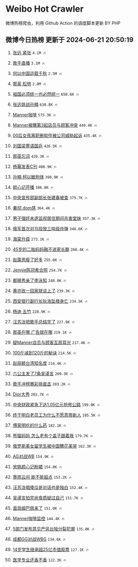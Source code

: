 # Weibo Hot Crawler 



微博热榜爬虫，利用 Github Action 的调度脚本更新 BY PHP 


## 微博今日热榜 更新于 2024-06-21 20:50:19 
1. [张远 紧张](https://s.weibo.com/weibo?q=%E5%BC%A0%E8%BF%9C%20%E7%B4%A7%E5%BC%A0&t=31&band_rank=1&Refer=top) `4.1M 🔥` 

1. [歌手直播](https://s.weibo.com/weibo?q=%E6%AD%8C%E6%89%8B%E7%9B%B4%E6%92%AD&t=31&band_rank=2&Refer=top) `3.1M 🔥` 

1. [何以中国运载千秋](https://s.weibo.com/weibo?q=%23%E4%BD%95%E4%BB%A5%E4%B8%AD%E5%9B%BD%E8%BF%90%E8%BD%BD%E5%8D%83%E7%A7%8B%23&t=31&band_rank=3&Refer=top) `2.5M 🔥` 

1. [那英 松弛](https://s.weibo.com/weibo?q=%E9%82%A3%E8%8B%B1%20%E6%9D%BE%E5%BC%9B&t=31&band_rank=4&Refer=top) `2.0M 🔥` 

1. [祖国必须统一也必然统一](https://s.weibo.com/weibo?q=%23%E7%A5%96%E5%9B%BD%E5%BF%85%E9%A1%BB%E7%BB%9F%E4%B8%80%E4%B9%9F%E5%BF%85%E7%84%B6%E7%BB%9F%E4%B8%80%23&t=31&band_rank=5&Refer=top) `658.6K 🔥` 

1. [张远挑战孙楠](https://s.weibo.com/weibo?q=%23%E5%BC%A0%E8%BF%9C%E6%8C%91%E6%88%98%E5%AD%99%E6%A5%A0%23&t=31&band_rank=6&Refer=top) `630.8K 🔥` 

1. [Manner咖啡](https://s.weibo.com/weibo?q=Manner%E5%92%96%E5%95%A1&t=31&band_rank=7&Refer=top) `575.3K 🔥` 

1. [Manner被曝第3起店员与顾客冲突](https://s.weibo.com/weibo?q=%23Manner%E8%A2%AB%E6%9B%9D%E7%AC%AC3%E8%B5%B7%E5%BA%97%E5%91%98%E4%B8%8E%E9%A1%BE%E5%AE%A2%E5%86%B2%E7%AA%81%23&t=31&band_rank=8&Refer=top) `449.4K 🔥` 

1. [00后女孩离职删软件被公司威胁起诉](https://s.weibo.com/weibo?q=%2300%E5%90%8E%E5%A5%B3%E5%AD%A9%E7%A6%BB%E8%81%8C%E5%88%A0%E8%BD%AF%E4%BB%B6%E8%A2%AB%E5%85%AC%E5%8F%B8%E5%A8%81%E8%83%81%E8%B5%B7%E8%AF%89%23&t=31&band_rank=9&Refer=top) `435.4K 🔥` 

1. [刘国梁寄语国乒](https://s.weibo.com/weibo?q=%23%E5%88%98%E5%9B%BD%E6%A2%81%E5%AF%84%E8%AF%AD%E5%9B%BD%E4%B9%92%23&t=31&band_rank=10&Refer=top) `426.5K 🔥` 

1. [那英忘词](https://s.weibo.com/weibo?q=%E9%82%A3%E8%8B%B1%E5%BF%98%E8%AF%8D&t=31&band_rank=11&Refer=top) `420.3K 🔥` 

1. [杨幂发表C刊](https://s.weibo.com/weibo?q=%23%E6%9D%A8%E5%B9%82%E5%8F%91%E8%A1%A8C%E5%88%8A%23&t=31&band_rank=12&Refer=top) `406.9K 🔥` 

1. [孙楠 柯以敏附体](https://s.weibo.com/weibo?q=%E5%AD%99%E6%A5%A0%20%E6%9F%AF%E4%BB%A5%E6%95%8F%E9%99%84%E4%BD%93&t=31&band_rank=13&Refer=top) `390.9K 🔥` 

1. [颜心记开播](https://s.weibo.com/weibo?q=%E9%A2%9C%E5%BF%83%E8%AE%B0%E5%BC%80%E6%92%AD&t=31&band_rank=14&Refer=top) `386.8K 🔥` 

1. [中央宣传部副部长张建春被查](https://s.weibo.com/weibo?q=%23%E4%B8%AD%E5%A4%AE%E5%AE%A3%E4%BC%A0%E9%83%A8%E5%89%AF%E9%83%A8%E9%95%BF%E5%BC%A0%E5%BB%BA%E6%98%A5%E8%A2%AB%E6%9F%A5%23&t=31&band_rank=15&Refer=top) `375.7K 🔥` 

1. [秦彻 dom感](https://s.weibo.com/weibo?q=%E7%A7%A6%E5%BD%BB%20dom%E6%84%9F&t=31&band_rank=16&Refer=top) `364.4K 🔥` 

1. [男子强奸未遂监视居住期间杀害堂妹](https://s.weibo.com/weibo?q=%23%E7%94%B7%E5%AD%90%E5%BC%BA%E5%A5%B8%E6%9C%AA%E9%81%82%E7%9B%91%E8%A7%86%E5%B1%85%E4%BD%8F%E6%9C%9F%E9%97%B4%E6%9D%80%E5%AE%B3%E5%A0%82%E5%A6%B9%23&t=31&band_rank=17&Refer=top) `357.3K 🔥` 

1. [俄军首次对乌投放三吨级炸弹](https://s.weibo.com/weibo?q=%23%E4%BF%84%E5%86%9B%E9%A6%96%E6%AC%A1%E5%AF%B9%E4%B9%8C%E6%8A%95%E6%94%BE%E4%B8%89%E5%90%A8%E7%BA%A7%E7%82%B8%E5%BC%B9%23&t=31&band_rank=18&Refer=top) `340.6K 🔥` 

1. [海棠升级](https://s.weibo.com/weibo?q=%E6%B5%B7%E6%A3%A0%E5%8D%87%E7%BA%A7&t=31&band_rank=19&Refer=top) `273.1K 🔥` 

1. [45岁的二胎妈妈融不进家长群](https://s.weibo.com/weibo?q=%2345%E5%B2%81%E7%9A%84%E4%BA%8C%E8%83%8E%E5%A6%88%E5%A6%88%E8%9E%8D%E4%B8%8D%E8%BF%9B%E5%AE%B6%E9%95%BF%E7%BE%A4%23&t=31&band_rank=20&Refer=top) `260.4K 🔥` 

1. [赵露思瘦了好多](https://s.weibo.com/weibo?q=%E8%B5%B5%E9%9C%B2%E6%80%9D%E7%98%A6%E4%BA%86%E5%A5%BD%E5%A4%9A&t=31&band_rank=21&Refer=top) `255.6K 🔥` 

1. [Jennie陈冠希合照](https://s.weibo.com/weibo?q=Jennie%E9%99%88%E5%86%A0%E5%B8%8C%E5%90%88%E7%85%A7&t=31&band_rank=22&Refer=top) `254.7K 🔥` 

1. [都暻秀亲了李泳知](https://s.weibo.com/weibo?q=%23%E9%83%BD%E6%9A%BB%E7%A7%80%E4%BA%B2%E4%BA%86%E6%9D%8E%E6%B3%B3%E7%9F%A5%23&t=31&band_rank=23&Refer=top) `248.0K 🔥` 

1. [黄亦玫一回家就谈上了](https://s.weibo.com/weibo?q=%23%E9%BB%84%E4%BA%A6%E7%8E%AB%E4%B8%80%E5%9B%9E%E5%AE%B6%E5%B0%B1%E8%B0%88%E4%B8%8A%E4%BA%86%23&t=31&band_rank=24&Refer=top) `239.3K 🔥` 

1. [西安银行副行长狄浩坠楼身亡](https://s.weibo.com/weibo?q=%23%E8%A5%BF%E5%AE%89%E9%93%B6%E8%A1%8C%E5%89%AF%E8%A1%8C%E9%95%BF%E7%8B%84%E6%B5%A9%E5%9D%A0%E6%A5%BC%E8%BA%AB%E4%BA%A1%23&t=31&band_rank=25&Refer=top) `234.5K 🔥` 

1. [杨迪 五竹](https://s.weibo.com/weibo?q=%E6%9D%A8%E8%BF%AA%20%E4%BA%94%E7%AB%B9&t=31&band_rank=26&Refer=top) `228.9K 🔥` 

1. [汪苏泷把歌手总结完了](https://s.weibo.com/weibo?q=%23%E6%B1%AA%E8%8B%8F%E6%B3%B7%E6%8A%8A%E6%AD%8C%E6%89%8B%E6%80%BB%E7%BB%93%E5%AE%8C%E4%BA%86%23&t=31&band_rank=27&Refer=top) `227.9K 🔥` 

1. [那英在哪 广告就在哪](https://s.weibo.com/weibo?q=%E9%82%A3%E8%8B%B1%E5%9C%A8%E5%93%AA%20%E5%B9%BF%E5%91%8A%E5%B0%B1%E5%9C%A8%E5%93%AA&t=31&band_rank=28&Refer=top) `219.1K 🔥` 

1. [疑Manner店员与顾客互扇耳光](https://s.weibo.com/weibo?q=%23%E7%96%91Manner%E5%BA%97%E5%91%98%E4%B8%8E%E9%A1%BE%E5%AE%A2%E4%BA%92%E6%89%87%E8%80%B3%E5%85%89%23&t=31&band_rank=29&Refer=top) `217.4K 🔥` 

1. [100斤减到120斤的秘诀](https://s.weibo.com/weibo?q=%23100%E6%96%A4%E5%87%8F%E5%88%B0120%E6%96%A4%E7%9A%84%E7%A7%98%E8%AF%80%23&t=31&band_rank=30&Refer=top) `214.5K 🔥` 

1. [赵丽颖台湾知名度](https://s.weibo.com/weibo?q=%23%E8%B5%B5%E4%B8%BD%E9%A2%96%E5%8F%B0%E6%B9%BE%E7%9F%A5%E5%90%8D%E5%BA%A6%23&t=31&band_rank=31&Refer=top) `214.4K 🔥` 

1. [六公主发了7条吴谨言](https://s.weibo.com/weibo?q=%23%E5%85%AD%E5%85%AC%E4%B8%BB%E5%8F%91%E4%BA%867%E6%9D%A1%E5%90%B4%E8%B0%A8%E8%A8%80%23&t=31&band_rank=32&Refer=top) `209.3K 🔥` 

1. [歌手冲榜赛彩排直击](https://s.weibo.com/weibo?q=%23%E6%AD%8C%E6%89%8B%E5%86%B2%E6%A6%9C%E8%B5%9B%E5%BD%A9%E6%8E%92%E7%9B%B4%E5%87%BB%23&t=31&band_rank=33&Refer=top) `203.2K 🔥` 

1. [Dior大秀](https://s.weibo.com/weibo?q=Dior%E5%A4%A7%E7%A7%80&t=31&band_rank=34&Refer=top) `202.7K 🔥` 

1. [中央财政紧急下达1.05亿元抢修公路](https://s.weibo.com/weibo?q=%23%E4%B8%AD%E5%A4%AE%E8%B4%A2%E6%94%BF%E7%B4%A7%E6%80%A5%E4%B8%8B%E8%BE%BE1.05%E4%BA%BF%E5%85%83%E6%8A%A2%E4%BF%AE%E5%85%AC%E8%B7%AF%23&t=31&band_rank=35&Refer=top) `199.0K 🔥` 

1. [终于明白老员工为什么不愿意带新人](https://s.weibo.com/weibo?q=%23%E7%BB%88%E4%BA%8E%E6%98%8E%E7%99%BD%E8%80%81%E5%91%98%E5%B7%A5%E4%B8%BA%E4%BB%80%E4%B9%88%E4%B8%8D%E6%84%BF%E6%84%8F%E5%B8%A6%E6%96%B0%E4%BA%BA%23&t=31&band_rank=36&Refer=top) `185.5K 🔥` 

1. [傅家明吃的什么药](https://s.weibo.com/weibo?q=%23%E5%82%85%E5%AE%B6%E6%98%8E%E5%90%83%E7%9A%84%E4%BB%80%E4%B9%88%E8%8D%AF%23&t=31&band_rank=37&Refer=top) `182.1K 🔥` 

1. [熊猫妈妈 怎么老有个盖子跟着我](https://s.weibo.com/weibo?q=%E7%86%8A%E7%8C%AB%E5%A6%88%E5%A6%88%20%E6%80%8E%E4%B9%88%E8%80%81%E6%9C%89%E4%B8%AA%E7%9B%96%E5%AD%90%E8%B7%9F%E7%9D%80%E6%88%91&t=31&band_rank=38&Refer=top) `179.7K 🔥` 

1. [俄罗斯美女留学生被中国簪花美哭](https://s.weibo.com/weibo?q=%23%E4%BF%84%E7%BD%97%E6%96%AF%E7%BE%8E%E5%A5%B3%E7%95%99%E5%AD%A6%E7%94%9F%E8%A2%AB%E4%B8%AD%E5%9B%BD%E7%B0%AA%E8%8A%B1%E7%BE%8E%E5%93%AD%23&t=31&band_rank=39&Refer=top) `162.3K 🔥` 

1. [AG对战WB](https://s.weibo.com/weibo?q=%23AG%E5%AF%B9%E6%88%98WB%23&t=31&band_rank=40&Refer=top) `154.9K 🔥` 

1. [宋轶颜心记粉裙](https://s.weibo.com/weibo?q=%23%E5%AE%8B%E8%BD%B6%E9%A2%9C%E5%BF%83%E8%AE%B0%E7%B2%89%E8%A3%99%23&t=31&band_rank=41&Refer=top) `154.0K 🔥` 

1. [墨雨云间 能不能超点](https://s.weibo.com/weibo?q=%E5%A2%A8%E9%9B%A8%E4%BA%91%E9%97%B4%20%E8%83%BD%E4%B8%8D%E8%83%BD%E8%B6%85%E7%82%B9&t=31&band_rank=42&Refer=top) `153.2K 🔥` 

1. [汪苏泷唱傻瓜是对话也是独白](https://s.weibo.com/weibo?q=%23%E6%B1%AA%E8%8B%8F%E6%B3%B7%E5%94%B1%E5%82%BB%E7%93%9C%E6%98%AF%E5%AF%B9%E8%AF%9D%E4%B9%9F%E6%98%AF%E7%8B%AC%E7%99%BD%23&t=31&band_rank=43&Refer=top) `152.4K 🔥` 

1. [吴谨言拍完尚食质疑过自己](https://s.weibo.com/weibo?q=%23%E5%90%B4%E8%B0%A8%E8%A8%80%E6%8B%8D%E5%AE%8C%E5%B0%9A%E9%A3%9F%E8%B4%A8%E7%96%91%E8%BF%87%E8%87%AA%E5%B7%B1%23&t=31&band_rank=44&Refer=top) `151.7K 🔥` 

1. [面具姆巴佩来了](https://s.weibo.com/weibo?q=%23%E9%9D%A2%E5%85%B7%E5%A7%86%E5%B7%B4%E4%BD%A9%E6%9D%A5%E4%BA%86%23&t=31&band_rank=45&Refer=top) `151.0K 🔥` 

1. [Manner咖啡监控](https://s.weibo.com/weibo?q=%23Manner%E5%92%96%E5%95%A1%E7%9B%91%E6%8E%A7%23&t=31&band_rank=46&Refer=top) `144.4K 🔥` 

1. [5部门发布意见严惩台独分裂犯罪](https://s.weibo.com/weibo?q=%235%E9%83%A8%E9%97%A8%E5%8F%91%E5%B8%83%E6%84%8F%E8%A7%81%E4%B8%A5%E6%83%A9%E5%8F%B0%E7%8B%AC%E5%88%86%E8%A3%82%E7%8A%AF%E7%BD%AA%23&t=31&band_rank=47&Refer=top) `135.0K 🔥` 

1. [成都GG对战WBG](https://s.weibo.com/weibo?q=%23%E6%88%90%E9%83%BDGG%E5%AF%B9%E6%88%98WBG%23&t=31&band_rank=48&Refer=top) `134.6K 🔥` 

1. [14岁学生继承超25亿市值股票](https://s.weibo.com/weibo?q=%2314%E5%B2%81%E5%AD%A6%E7%94%9F%E7%BB%A7%E6%89%BF%E8%B6%8525%E4%BA%BF%E5%B8%82%E5%80%BC%E8%82%A1%E7%A5%A8%23&t=31&band_rank=49&Refer=top) `127.1K 🔥` 

1. [医学专业还香不香](https://s.weibo.com/weibo?q=%23%E5%8C%BB%E5%AD%A6%E4%B8%93%E4%B8%9A%E8%BF%98%E9%A6%99%E4%B8%8D%E9%A6%99%23&t=31&band_rank=50&Refer=top) `122.3K 🔥` 

